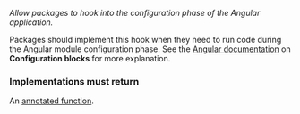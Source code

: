 *Allow packages to hook into the configuration phase of the Angular
application.*

Packages should implement this hook when they need to run code during the
Angular module configuration phase. See the
[Angular documentation](https://docs.angularjs.org/guide/module#module-loading-dependencies)
on **Configuration blocks** for more explanation.

<h3>Implementations must return</h3>

An [annotated function](guide/concepts#annotated-functions).
